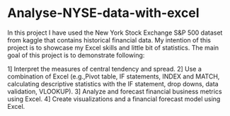 # Analyse-NYSE-data-with-excel
In this project I have used the New York Stock Exchange S&P 500 dataset from kaggle that contains historical financial data.
My intention of this project is to showcase my Excel skills and little bit of statistics. The main goal of this project is to demonstrate following:

1] Interpret the measures of central tendency and spread.
2] Use a combination of Excel (e.g.,Pivot table, IF statements, INDEX and MATCH, calculating descriptive statistics with the IF statement, drop downs, data validation, VLOOKUP).
3] Analyze and forecast financial business metrics using Excel.
4] Create visualizations and a financial forecast model using Excel.


